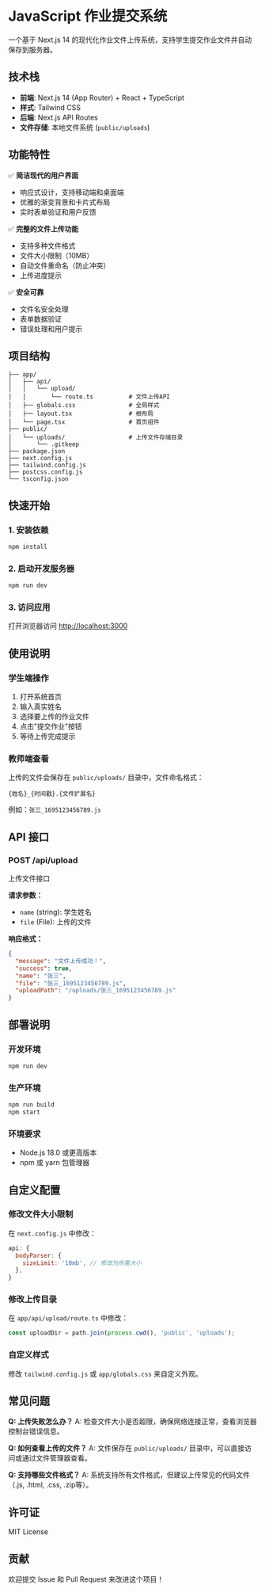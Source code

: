 # JavaScript 作业提交系统

一个基于 Next.js 14 的现代化作业文件上传系统，支持学生提交作业文件并自动保存到服务器。

## 技术栈

- **前端**: Next.js 14 (App Router) + React + TypeScript
- **样式**: Tailwind CSS
- **后端**: Next.js API Routes
- **文件存储**: 本地文件系统 (`public/uploads`)

## 功能特性

✅ **简洁现代的用户界面**
- 响应式设计，支持移动端和桌面端
- 优雅的渐变背景和卡片式布局
- 实时表单验证和用户反馈

✅ **完整的文件上传功能**
- 支持多种文件格式
- 文件大小限制（10MB）
- 自动文件重命名（防止冲突）
- 上传进度提示

✅ **安全可靠**
- 文件名安全处理
- 表单数据验证
- 错误处理和用户提示

## 项目结构

```
├── app/
│   ├── api/
│   │   └── upload/
│   │       └── route.ts          # 文件上传API
│   ├── globals.css               # 全局样式
│   ├── layout.tsx                # 根布局
│   └── page.tsx                  # 首页组件
├── public/
│   └── uploads/                  # 上传文件存储目录
│       └── .gitkeep
├── package.json
├── next.config.js
├── tailwind.config.js
├── postcss.config.js
└── tsconfig.json
```

## 快速开始

### 1. 安装依赖

```bash
npm install
```

### 2. 启动开发服务器

```bash
npm run dev
```

### 3. 访问应用

打开浏览器访问 [http://localhost:3000](http://localhost:3000)

## 使用说明

### 学生端操作

1. 打开系统首页
2. 输入真实姓名
3. 选择要上传的作业文件
4. 点击"提交作业"按钮
5. 等待上传完成提示

### 教师端查看

上传的文件会保存在 `public/uploads/` 目录中，文件命名格式：
```
{姓名}_{时间戳}.{文件扩展名}
```

例如：`张三_1695123456789.js`

## API 接口

### POST /api/upload

上传文件接口

**请求参数：**
- `name` (string): 学生姓名
- `file` (File): 上传的文件

**响应格式：**
```json
{
  "message": "文件上传成功！",
  "success": true,
  "name": "张三",
  "file": "张三_1695123456789.js",
  "uploadPath": "/uploads/张三_1695123456789.js"
}
```

## 部署说明

### 开发环境
```bash
npm run dev
```

### 生产环境
```bash
npm run build
npm start
```

### 环境要求
- Node.js 18.0 或更高版本
- npm 或 yarn 包管理器

## 自定义配置

### 修改文件大小限制

在 `next.config.js` 中修改：
```javascript
api: {
  bodyParser: {
    sizeLimit: '10mb', // 修改为所需大小
  },
}
```

### 修改上传目录

在 `app/api/upload/route.ts` 中修改：
```typescript
const uploadDir = path.join(process.cwd(), 'public', 'uploads');
```

### 自定义样式

修改 `tailwind.config.js` 或 `app/globals.css` 来自定义外观。

## 常见问题

**Q: 上传失败怎么办？**
A: 检查文件大小是否超限，确保网络连接正常，查看浏览器控制台错误信息。

**Q: 如何查看上传的文件？**
A: 文件保存在 `public/uploads/` 目录中，可以直接访问或通过文件管理器查看。

**Q: 支持哪些文件格式？**
A: 系统支持所有文件格式，但建议上传常见的代码文件（.js, .html, .css, .zip等）。

## 许可证

MIT License

## 贡献

欢迎提交 Issue 和 Pull Request 来改进这个项目！

